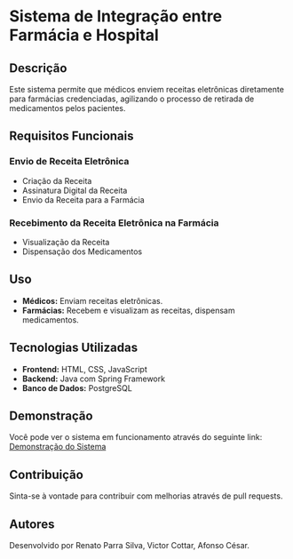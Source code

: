 # Sistema de Integração entre Farmácia e Hospital

## Descrição
Este sistema permite que médicos enviem receitas eletrônicas diretamente para farmácias credenciadas, agilizando o processo de retirada de medicamentos pelos pacientes.

## Requisitos Funcionais

### Envio de Receita Eletrônica
- Criação da Receita
- Assinatura Digital da Receita
- Envio da Receita para a Farmácia

### Recebimento da Receita Eletrônica na Farmácia
- Visualização da Receita
- Dispensação dos Medicamentos

## Uso
- **Médicos:** Enviam receitas eletrônicas.
- **Farmácias:** Recebem e visualizam as receitas, dispensam medicamentos.

## Tecnologias Utilizadas
- **Frontend:** HTML, CSS, JavaScript
- **Backend:** Java com Spring Framework
- **Banco de Dados:** PostgreSQL

## Demonstração
Você pode ver o sistema em funcionamento através do seguinte link: [Demonstração do Sistema](https://exemplo.com/demonstracao)

## Contribuição
Sinta-se à vontade para contribuir com melhorias através de pull requests.

## Autores
Desenvolvido por Renato Parra Silva, Victor Cottar, Afonso César.
